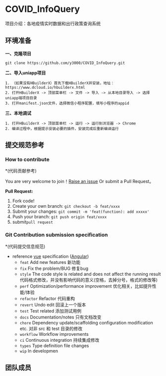 # COVID_InfoQuery

项目介绍：各地疫情实时数据和出行政策查询系统
## 环境准备

**一、克隆项目**

```
git clone https://github.com/y3000/COVID_InfoQuery.git
```

**二、导入uniapp项目**

```
1. （如果没有HBuilderX）首先下载HBuilderX并安装，地址：https://www.dcloud.io/hbuilderx.html
2. 打开HBuilderX -> 顶部菜单栏 -> 文件 -> 导入 -> 从本地目录导入 -> 选择uniapp端项目目录
3. 打开manifest.json文件，选择微信小程序配置，填写小程序的appid
```

**三、本地调试**

```
1. 打开HBuilderX -> 顶部菜单栏 -> 运行 -> 运行到浏览器 -> Chrome
2. 编译过程中，根据提示安装必要的插件，安装完成后重新编译运行
```





## 提交规范参考

### How to contribute

\*(代码贡献参考)

You are very welcome to join！[Raise an issue](https://github.com/anncwb/vue-vben-admin/issues/new/choose) Or submit a Pull Request。

**Pull Request:**

1. Fork code!
2. Create your own branch: `git checkout -b feat/xxxx`
3. Submit your changes: `git commit -m 'feat(function): add xxxxx'`
4. Push your branch: `git push origin feat/xxxx`
5. submit`pull request`

### Git Contribution submission specification

\*(代码提交信息规范)

- reference [vue](https://github.com/vuejs/vue/blob/dev/.github/COMMIT_CONVENTION.md) specification ([Angular](https://github.com/conventional-changelog/conventional-changelog/tree/master/packages/conventional-changelog-angular))
  - `feat` Add new features 新功能
  - `fix` Fix the problem/BUG 修复bug
  - `style` The code style is related and does not affect the running result 代码格式修改，并没有影响代码的意义(空格，去掉分号，格式的修改等)
  - `perf` Optimization/performance improvement 优化相关，比如提升性能/体验
  - `refactor` Refactor  代码重构
  - `revert` Undo edit 回滚上一个版本
  - `test` Test related 添加测试用例
  - `docs` Documentation/notes 只有文档改变
  - `chore` Dependency update/scaffolding configuration modification etc.  对非 src 和 test 目录的修改
  - `workflow` Workflow improvements
  - `ci` Continuous integration 持续集成修改
  - `types` Type definition file changes
  - `wip` In developmen



## 团队成员

